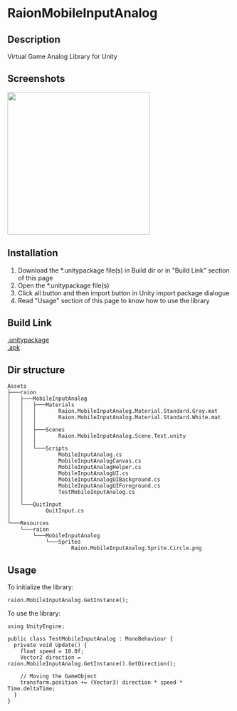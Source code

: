 # RaionMobileInputAnalog
  
## Description
Virtual Game Analog Library for Unity
  
## Screenshots
<img src="https://cdn.rawgit.com/jmsrsd/MobileInputAnalog/c25ccd89/Screenshots/Screenshot.00.jpg" height="320"/>

## Installation
1. Download the \*.unitypackage file(s) in Build dir or in "Build Link" section of this page
2. Open the \*.unitypackage file(s)
3. Click all button and then import button in Unity import package dialogue
4. Read "Usage" section of this page to know how to use the library

## Build Link
[.unitypackage](https://github.com/jmsrsd/MobileInputAnalog/raw/master/Build/Raion.MobileInputAnalog.unitypackage)  
[.apk](https://github.com/jmsrsd/RaionMobileInputAnalog/raw/master/Build/apk/Raion.AnalogTouchInput.Test.apk)
  
## Dir structure
```
Assets
├───raion
│   ├───MobileInputAnalog
│   │   ├───Materials
│   │   │       Raion.MobileInputAnalog.Material.Standard.Gray.mat
│   │   │       Raion.MobileInputAnalog.Material.Standard.White.mat
│   │   │
│   │   ├───Scenes
│   │   │       Raion.MobileInputAnalog.Scene.Test.unity
│   │   │
│   │   └───Scripts
│   │           MobileInputAnalog.cs
│   │           MobileInputAnalogCanvas.cs
│   │           MobileInputAnalogHelper.cs
│   │           MobileInputAnalogUI.cs
│   │           MobileInputAnalogUIBackground.cs
│   │           MobileInputAnalogUIForeground.cs
│   │           TestMobileInputAnalog.cs
│   │
│   └───QuitInput
│           QuitInput.cs
│
└───Resources
    └───raion
        └───MobileInputAnalog
            └───Sprites
                    Raion.MobileInputAnalog.Sprite.Circle.png
```
  
## Usage
To initialize the library:
```
raion.MobileInputAnalog.GetInstance();
```

To use the library:
```
using UnityEngine;

public class TestMobileInputAnalog : MonoBehaviour {
  private void Update() {
    float speed = 10.0f;
    Vector2 direction = raion.MobileInputAnalog.GetInstance().GetDirection();

    // Moving the GameObject
    transform.position += (Vector3) direction * speed * Time.deltaTime;
  }
}
```
